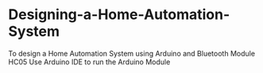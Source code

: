 # Designing-a-Home-Automation-System
To design a Home Automation System using Arduino and Bluetooth Module HC05
Use Arduino IDE to run the Arduino Module
